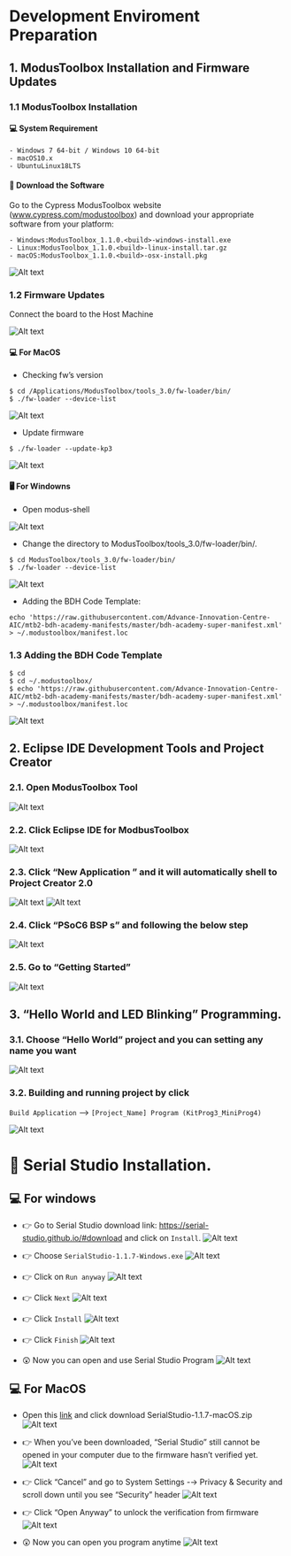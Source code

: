 # Development Enviroment Preparation
## 1. ModusToolbox Installation and Firmware Updates
### 1.1 ModusToolbox Installation
#### 💻 System Requirement

    - Windows 7 64-bit / Windows 10 64-bit
    - macOS10.x
    - UbuntuLinux18LTS

#### 📀 Download the Software
Go to the Cypress ModusToolbox website (www.cypress.com/modustoolbox) and download your appropriate software from your platform: 

    - Windows:ModusToolbox_1.1.0.<build>-windows-install.exe
    - Linux:ModusToolbox_1.1.0.<build>-linux-install.tar.gz
    - macOS:ModusToolbox_1.1.0.<build>-osx-install.pkg

![Alt text](Img/image.png)

### 1.2 Firmware Updates
Connect the board to the Host Machine

![Alt text](Img/image33.png)
#### 💻 For MacOS
-  Checking fw’s version
```
$ cd /Applications/ModusToolbox/tools_3.0/fw-loader/bin/
$ ./fw-loader --device-list
```
![Alt text](Img/image-1.png)

- Update firmware
```
$ ./fw-loader --update-kp3
```
![Alt text](Img/image-2.png)

#### 🖥️ For Windowns 
- Open modus-shell
  
![Alt text](Img/image-3.png)  

- Change the directory to ModusToolbox/tools_3.0/fw-loader/bin/.
```
$ cd ModusToolbox/tools_3.0/fw-loader/bin/
$ ./fw-loader --device-list
```
![Alt text](Img/image22.png)

- Adding the BDH Code Template:
```
echo 'https://raw.githubusercontent.com/Advance-Innovation-Centre-AIC/mtb2-bdh-academy-manifests/master/bdh-academy-super-manifest.xml' > ~/.modustoolbox/manifest.loc
```
### 1.3 Adding the BDH Code Template
```
$ cd 
$ cd ~/.modustoolbox/
$ echo 'https://raw.githubusercontent.com/Advance-Innovation-Centre-AIC/mtb2-bdh-academy-manifests/master/bdh-academy-super-manifest.xml' > ~/.modustoolbox/manifest.loc
```
![Alt text](Img/image-4.png)

## 2. Eclipse IDE Development Tools and Project Creator
### 2.1. Open ModusToolbox Tool 
![Alt text](Img/image-5.png)

### 2.2. Click Eclipse IDE for ModbusToolbox
![Alt text](Img/image-6.png)

### 2.3. Click “New Application ” and it will automatically shell to Project Creator 2.0
![Alt text](Img/image7.png)
![Alt text](Img/image9.png)
### 2.4. Click “PSoC6 BSP s” and  following the below step
![Alt text](Img/image8.png)
### 2.5. Go to “Getting Started”
![Alt text](Img/image11.png)


## 3. “Hello World and LED Blinking” Programming.
### 3.1. Choose “Hello World” project and you can setting any name you want 
![Alt text](Img/image12.png)
### 3.2. Building and running project by click 
`Build Application` —> `[Project_Name] Program (KitProg3_MiniProg4)`

![Alt text](Img/image13.png)

# 🧮 Serial Studio Installation.
## 💻 For windows 
- 👉 Go to Serial Studio download link: https://serial-studio.github.io/#download and click on `Install`. 
![Alt text](image.png)

- 👉 Choose `SerialStudio-1.1.7-Windows.exe`
![Alt text](image-1.png)

- 👉 Click on `Run anyway`
![Alt text](image-2.png)

- 👉 Click `Next`
![Alt text](image-9.png)

- 👉 Click `Install`
![Alt text](image-10.png)

- 👉 Click `Finish`
![Alt text](image-11.png)

- 😲 Now you can open and use Serial Studio Program
![Alt text](image-3.png)

## 💻 For MacOS
- Open this [link](https://github.com/Serial-Studio/Serial-Studio/releases/tag/v1.1.7) and click download SerialStudio-1.1.7-macOS.zip
![Alt text](image-4.png)

- 👉 When you’ve been downloaded,  “Serial Studio” still cannot be opened in your computer due to  the firmware hasn’t verified yet.
![Alt text](image-5.png)

- 👉 Click “Cancel” and go to System Settings -→ Privacy & Security  and scroll down until you see  “Security” header 
![Alt text](image-6.png)

- 👉 Click “Open Anyway”  to unlock the verification from firmware 
![Alt text](image-7.png)


- 😲 Now you can open you program anytime
![Alt text](image-8.png)